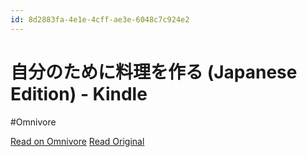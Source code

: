 ```yaml
---
id: 8d2883fa-4e1e-4cff-ae3e-6048c7c924e2
---
```


# 自分のために料理を作る (Japanese Edition) - Kindle
#Omnivore

[Read on Omnivore](https://omnivore.app/me/https-a-co-dsf-45-oz-18eff0d3503)
[Read Original](https://read.amazon.com/kp/kshare?asin=B0CFQNWZN8&id=ti3xrgxnf5bwrjs56wlc64etju)


